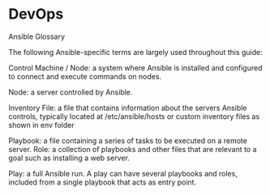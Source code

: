 # DevOps

Ansible Glossary

The following Ansible-specific terms are largely used throughout this guide:

Control Machine / Node: a system where Ansible is installed and configured to connect and execute commands on nodes.

Node: a server controlled by Ansible.

Inventory File: a file that contains information about the servers Ansible controls, typically located at /etc/ansible/hosts or custom inventory files as shown in env folder

Playbook: a file containing a series of tasks to be executed on a remote server.
Role: a collection of playbooks and other files that are relevant to a goal such as installing a web server.

Play: a full Ansible run. A play can have several playbooks and roles, included from a single playbook that acts as entry point.
